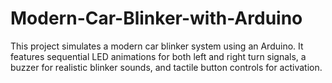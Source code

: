 # Modern-Car-Blinker-with-Arduino
This project simulates a modern car blinker system using an Arduino. It features sequential LED animations for both left and right turn signals, a buzzer for realistic blinker sounds, and tactile button controls for activation.
